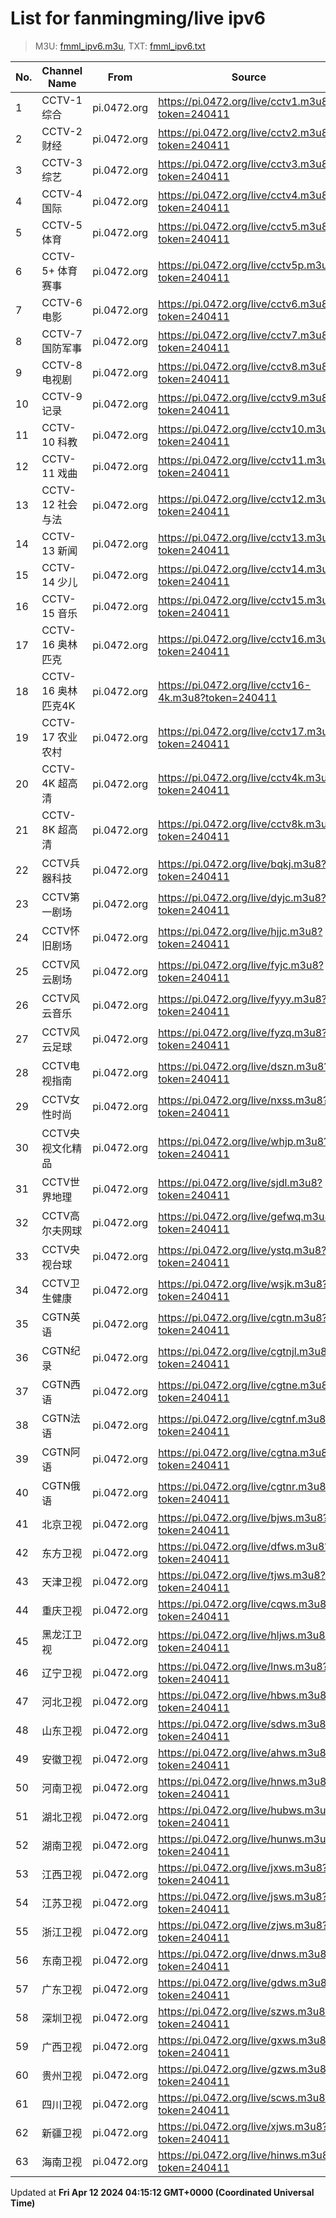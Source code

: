 # List for **fanmingming/live ipv6**

> M3U: [fmml_ipv6.m3u](/fmml_ipv6.m3u), TXT: [fmml_ipv6.txt](/txt/fmml_ipv6.txt)

| No. | Channel Name | From | Source |
| --- | ------------ | ---- | ------ |
| 1 | CCTV-1 综合 | pi.0472.org | <https://pi.0472.org/live/cctv1.m3u8?token=240411> |
| 2 | CCTV-2 财经 | pi.0472.org | <https://pi.0472.org/live/cctv2.m3u8?token=240411> |
| 3 | CCTV-3 综艺 | pi.0472.org | <https://pi.0472.org/live/cctv3.m3u8?token=240411> |
| 4 | CCTV-4 国际 | pi.0472.org | <https://pi.0472.org/live/cctv4.m3u8?token=240411> |
| 5 | CCTV-5 体育 | pi.0472.org | <https://pi.0472.org/live/cctv5.m3u8?token=240411> |
| 6 | CCTV-5+ 体育赛事 | pi.0472.org | <https://pi.0472.org/live/cctv5p.m3u8?token=240411> |
| 7 | CCTV-6 电影 | pi.0472.org | <https://pi.0472.org/live/cctv6.m3u8?token=240411> |
| 8 | CCTV-7 国防军事 | pi.0472.org | <https://pi.0472.org/live/cctv7.m3u8?token=240411> |
| 9 | CCTV-8 电视剧 | pi.0472.org | <https://pi.0472.org/live/cctv8.m3u8?token=240411> |
| 10 | CCTV-9 记录 | pi.0472.org | <https://pi.0472.org/live/cctv9.m3u8?token=240411> |
| 11 | CCTV-10 科教 | pi.0472.org | <https://pi.0472.org/live/cctv10.m3u8?token=240411> |
| 12 | CCTV-11 戏曲 | pi.0472.org | <https://pi.0472.org/live/cctv11.m3u8?token=240411> |
| 13 | CCTV-12 社会与法 | pi.0472.org | <https://pi.0472.org/live/cctv12.m3u8?token=240411> |
| 14 | CCTV-13 新闻 | pi.0472.org | <https://pi.0472.org/live/cctv13.m3u8?token=240411> |
| 15 | CCTV-14 少儿 | pi.0472.org | <https://pi.0472.org/live/cctv14.m3u8?token=240411> |
| 16 | CCTV-15 音乐 | pi.0472.org | <https://pi.0472.org/live/cctv15.m3u8?token=240411> |
| 17 | CCTV-16 奥林匹克 | pi.0472.org | <https://pi.0472.org/live/cctv16.m3u8?token=240411> |
| 18 | CCTV-16 奥林匹克4K | pi.0472.org | <https://pi.0472.org/live/cctv16-4k.m3u8?token=240411> |
| 19 | CCTV-17 农业农村 | pi.0472.org | <https://pi.0472.org/live/cctv17.m3u8?token=240411> |
| 20 | CCTV-4K 超高清 | pi.0472.org | <https://pi.0472.org/live/cctv4k.m3u8?token=240411> |
| 21 | CCTV-8K 超高清 | pi.0472.org | <https://pi.0472.org/live/cctv8k.m3u8?token=240411> |
| 22 | CCTV兵器科技 | pi.0472.org | <https://pi.0472.org/live/bqkj.m3u8?token=240411> |
| 23 | CCTV第一剧场 | pi.0472.org | <https://pi.0472.org/live/dyjc.m3u8?token=240411> |
| 24 | CCTV怀旧剧场 | pi.0472.org | <https://pi.0472.org/live/hjjc.m3u8?token=240411> |
| 25 | CCTV风云剧场 | pi.0472.org | <https://pi.0472.org/live/fyjc.m3u8?token=240411> |
| 26 | CCTV风云音乐 | pi.0472.org | <https://pi.0472.org/live/fyyy.m3u8?token=240411> |
| 27 | CCTV风云足球 | pi.0472.org | <https://pi.0472.org/live/fyzq.m3u8?token=240411> |
| 28 | CCTV电视指南 | pi.0472.org | <https://pi.0472.org/live/dszn.m3u8?token=240411> |
| 29 | CCTV女性时尚 | pi.0472.org | <https://pi.0472.org/live/nxss.m3u8?token=240411> |
| 30 | CCTV央视文化精品 | pi.0472.org | <https://pi.0472.org/live/whjp.m3u8?token=240411> |
| 31 | CCTV世界地理 | pi.0472.org | <https://pi.0472.org/live/sjdl.m3u8?token=240411> |
| 32 | CCTV高尔夫网球 | pi.0472.org | <https://pi.0472.org/live/gefwq.m3u8?token=240411> |
| 33 | CCTV央视台球 | pi.0472.org | <https://pi.0472.org/live/ystq.m3u8?token=240411> |
| 34 | CCTV卫生健康 | pi.0472.org | <https://pi.0472.org/live/wsjk.m3u8?token=240411> |
| 35 | CGTN英语 | pi.0472.org | <https://pi.0472.org/live/cgtn.m3u8?token=240411> |
| 36 | CGTN纪录 | pi.0472.org | <https://pi.0472.org/live/cgtnjl.m3u8?token=240411> |
| 37 | CGTN西语 | pi.0472.org | <https://pi.0472.org/live/cgtne.m3u8?token=240411> |
| 38 | CGTN法语 | pi.0472.org | <https://pi.0472.org/live/cgtnf.m3u8?token=240411> |
| 39 | CGTN阿语 | pi.0472.org | <https://pi.0472.org/live/cgtna.m3u8?token=240411> |
| 40 | CGTN俄语 | pi.0472.org | <https://pi.0472.org/live/cgtnr.m3u8?token=240411> |
| 41 | 北京卫视 | pi.0472.org | <https://pi.0472.org/live/bjws.m3u8?token=240411> |
| 42 | 东方卫视 | pi.0472.org | <https://pi.0472.org/live/dfws.m3u8?token=240411> |
| 43 | 天津卫视 | pi.0472.org | <https://pi.0472.org/live/tjws.m3u8?token=240411> |
| 44 | 重庆卫视 | pi.0472.org | <https://pi.0472.org/live/cqws.m3u8?token=240411> |
| 45 | 黑龙江卫视 | pi.0472.org | <https://pi.0472.org/live/hljws.m3u8?token=240411> |
| 46 | 辽宁卫视 | pi.0472.org | <https://pi.0472.org/live/lnws.m3u8?token=240411> |
| 47 | 河北卫视 | pi.0472.org | <https://pi.0472.org/live/hbws.m3u8?token=240411> |
| 48 | 山东卫视 | pi.0472.org | <https://pi.0472.org/live/sdws.m3u8?token=240411> |
| 49 | 安徽卫视 | pi.0472.org | <https://pi.0472.org/live/ahws.m3u8?token=240411> |
| 50 | 河南卫视 | pi.0472.org | <https://pi.0472.org/live/hnws.m3u8?token=240411> |
| 51 | 湖北卫视 | pi.0472.org | <https://pi.0472.org/live/hubws.m3u8?token=240411> |
| 52 | 湖南卫视 | pi.0472.org | <https://pi.0472.org/live/hunws.m3u8?token=240411> |
| 53 | 江西卫视 | pi.0472.org | <https://pi.0472.org/live/jxws.m3u8?token=240411> |
| 54 | 江苏卫视 | pi.0472.org | <https://pi.0472.org/live/jsws.m3u8?token=240411> |
| 55 | 浙江卫视 | pi.0472.org | <https://pi.0472.org/live/zjws.m3u8?token=240411> |
| 56 | 东南卫视 | pi.0472.org | <https://pi.0472.org/live/dnws.m3u8?token=240411> |
| 57 | 广东卫视 | pi.0472.org | <https://pi.0472.org/live/gdws.m3u8?token=240411> |
| 58 | 深圳卫视 | pi.0472.org | <https://pi.0472.org/live/szws.m3u8?token=240411> |
| 59 | 广西卫视 | pi.0472.org | <https://pi.0472.org/live/gxws.m3u8?token=240411> |
| 60 | 贵州卫视 | pi.0472.org | <https://pi.0472.org/live/gzws.m3u8?token=240411> |
| 61 | 四川卫视 | pi.0472.org | <https://pi.0472.org/live/scws.m3u8?token=240411> |
| 62 | 新疆卫视 | pi.0472.org | <https://pi.0472.org/live/xjws.m3u8?token=240411> |
| 63 | 海南卫视 | pi.0472.org | <https://pi.0472.org/live/hinws.m3u8?token=240411> |

Updated at **Fri Apr 12 2024 04:15:12 GMT+0000 (Coordinated Universal Time)**
